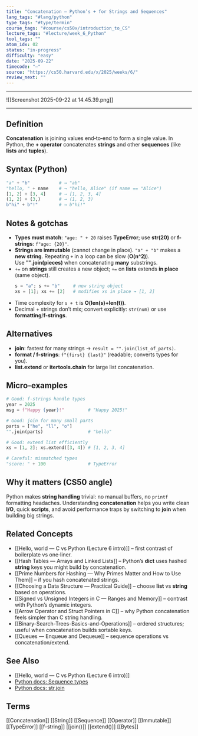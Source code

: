 ```yaml
---
title: "Concatenation — Python’s + for Strings and Sequences"
lang_tags: "#lang/python"
type_tags: "#type/termin"
course_tags: "#course/cs50x/introduction_to_CS"
lecture_tags: "#lecture/week_6_Python"
tool_tags: ""
atom_idx: 02
status: "in-progress"
difficulty: "easy"
date: "2025-09-22"
timecode: "—"
source: "https://cs50.harvard.edu/x/2025/weeks/6/"
review_next: ""
---
```

---

![[Screenshot 2025-09-22 at 14.45.39.png]]

---

## Definition
**Concatenation** is joining values end‑to‑end to form a single value. In Python, the **+ operator** concatenates **strings** and other **sequences** (like **lists** and **tuples**).

## Syntax (Python)
```py
"a" + "b"           # → "ab"
"hello, " + name    # → "hello, Alice" (if name == "Alice")
[1, 2] + [3, 4]     # → [1, 2, 3, 4]
(1, 2) + (3,)       # → (1, 2, 3)
b"hi" + b"!"        # → b"hi!"
```

## Notes & gotchas
- **Types must match**: `"age: " + 20` raises **TypeError**; use **str(20)** or **f-strings**: `f"age: {20}"`.
- **Strings are immutable** (cannot change in place). `"a" + "b"` makes a **new string**. Repeating `+` in a loop can be slow (**O(n^2)**).  
  Use **"".join(pieces)** when concatenating **many** substrings.
- `+=` on **strings** still creates a new object; `+=` on **lists** extends **in place** (same object).  
  ```py
  s = "a"; s += "b"     # new string object
  xs = [1]; xs += [2]   # modifies xs in place → [1, 2]
  ```
- Time complexity for `s + t` is **O(len(s)+len(t))**.
- Decimal + strings don’t mix; convert explicitly: `str(num)` or use **formatting**/**f-strings**.

## Alternatives
- **join**: fastest for many strings → `result = "".join(list_of_parts)`.
- **format / f-strings**: `f"{first} {last}"` (readable; converts types for you).
- **list.extend** or **itertools.chain** for large list concatenation.

## Micro‑examples
```py
# Good: f-strings handle types
year = 2025
msg = f"Happy {year}!"         # "Happy 2025!"

# Good: join for many small parts
parts = ["he", "ll", "o"]
"".join(parts)                 # "hello"

# Good: extend list efficiently
xs = [1, 2]; xs.extend([3, 4]) # [1, 2, 3, 4]

# Careful: mismatched types
"score: " + 100                # TypeError
```

## Why it matters (CS50 angle)
Python makes **string handling** trivial: no manual buffers, no `printf` formatting headaches. Understanding **concatenation** helps you write clean **I/O**, quick **scripts**, and avoid performance traps by switching to **join** when building big strings.

## Related Concepts
- [[Hello, world — C vs Python (Lecture 6 intro)]] – first contrast of boilerplate vs one‑liner.
- [[Hash Tables — Arrays and Linked Lists]] – Python’s **dict** uses hashed **string** keys you might build by concatenation.
- [[Prime Numbers for Hashing — Why Primes Matter and How to Use Them]] – if you hash concatenated strings.
- [[Choosing a Data Structure — Practical Guide]] – choose **list** vs **string** based on operations.
- [[Signed vs Unsigned Integers in C — Ranges and Memory]] – contrast with Python’s dynamic integers.
- [[Arrow Operator and Struct Pointers in C]] – why Python concatenation feels simpler than C string handling.
- [[Binary-Search-Trees-Basics-and-Operations]] – ordered structures; useful when concatenation builds sortable keys.
- [[Queues — Enqueue and Dequeue]] – sequence operations vs concatenation/extend.

## See Also
- [[Hello, world — C vs Python (Lecture 6 intro)]]
- [Python docs: Sequence types](https://docs.python.org/3/library/stdtypes.html#sequence-types-list-tuple-range)
- [Python docs: str.join](https://docs.python.org/3/library/stdtypes.html#str.join)

## Terms
[[Concatenation]] [[String]] [[Sequence]] [[Operator]] [[Immutable]] [[TypeError]] [[f-string]] [[join()]] [[extend()]] [[Bytes]]
